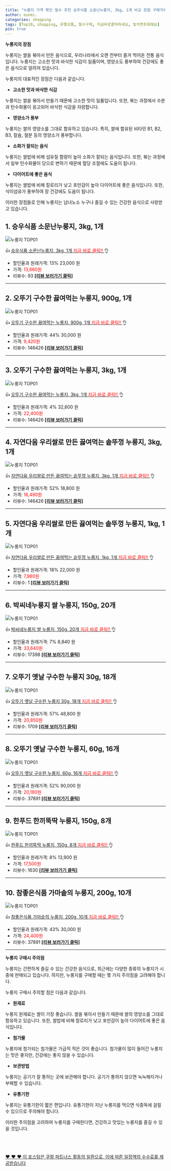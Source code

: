 ```yaml
---
title: "누룽지 가격 확인 필수 추천 승우식품 소문난누룽지, 3kg, 1개 비교 장점 구매가이드"
author: eunmi.
categories: shopping
tags: [Top10, shopping, 유행상품, 필수구매, 지금바로클릭하세요, 놓치면후회해요]
pin: true
---
```

**누룽지의 장점**

누룽지는 쌀을 볶아서 만든 음식으로, 우리나라에서 오랜 전부터 즐겨 먹어온 전통 음식입니다. 누룽지는 고소한 맛과 바삭한 식감이 일품이며, 영양소도 풍부하여 건강에도 좋은 음식으로 알려져 있습니다.

누룽지의 대표적인 장점은 다음과 같습니다.

* **고소한 맛과 바삭한 식감**

누룽지는 쌀을 볶아서 만들기 때문에 고소한 맛이 일품입니다. 또한, 볶는 과정에서 수분과 탄수화물이 응고되어 바삭한 식감을 자랑합니다.

* **영양소가 풍부**

누룽지는 쌀의 영양소를 그대로 함유하고 있습니다. 특히, 쌀에 함유된 비타민 B1, B2, B3, 칼슘, 철분 등의 영양소가 풍부합니다.

* **소화가 잘되는 음식**

누룽지는 쌀밥에 비해 섬유질 함량이 높아 소화가 잘되는 음식입니다. 또한, 볶는 과정에서 일부 탄수화물이 당으로 변하기 때문에 혈당 조절에도 도움이 됩니다.

* **다이어트에 좋은 음식**

누룽지는 쌀밥에 비해 칼로리가 낮고 포만감이 높아 다이어트에 좋은 음식입니다. 또한, 식이섬유가 풍부하여 장 건강에도 도움이 됩니다.

이러한 장점들로 인해 누룽지는 남녀노소 누구나 즐길 수 있는 건강한 음식으로 사랑받고 있습니다.

   

## 1. 승우식품 소문난누룽지, 3kg, 1개

![누룽지 TOP01](https://thumbnail8.coupangcdn.com/thumbnails/remote/230x230ex/image/vendor_inventory/7dbb/6eecd70b24fb4aad20f9c9ea534c7053eaae61fb998ecae7d4e63e296d0a.jpg)


👍 [승우식품 소문난누룽지, 3kg, 1개 <font color=red> 지금 바로 클릭!! </font> ](https://link.coupang.com/re/AFFSDP?lptag=AF3617701&subid=GithubCoopas&pageKey=5197082&traceid=V0-153&itemId=23543827&vendorItemId=87098758462) 👌 


- 할인율과 원래가격: 13%  23,000   원
- 가격: <span style='color:red'>13,660원</span>
- 리뷰수: 93  [**[리뷰 보러가기 클릭]**](https://link.coupang.com/re/AFFSDP?lptag=AF3617701&subid=GithubCoopas&pageKey=5197082&traceid=V0-153&itemId=23543827&vendorItemId=87098758462)

---


   

## 2. 오뚜기 구수한 끓여먹는 누룽지, 900g, 1개

![누룽지 TOP01](https://thumbnail6.coupangcdn.com/thumbnails/remote/230x230ex/image/retail/images/2605987596031607-5b763a35-8d9f-4383-8e47-f5f98b9d6a84.jpg)


👍 [오뚜기 구수한 끓여먹는 누룽지, 900g, 1개 <font color=red> 지금 바로 클릭!! </font> ](https://link.coupang.com/re/AFFSDP?lptag=AF3617701&subid=GithubCoopas&pageKey=7235552471&traceid=V0-153&itemId=12862045273&vendorItemId=4102817760) 👌 


- 할인율과 원래가격: 44%  30,000   원
- 가격: <span style='color:red'>9,420원</span>
- 리뷰수: 146426  [**[리뷰 보러가기 클릭]**](https://link.coupang.com/re/AFFSDP?lptag=AF3617701&subid=GithubCoopas&pageKey=7235552471&traceid=V0-153&itemId=12862045273&vendorItemId=4102817760)

---


   

## 3. 오뚜기 구수한 끓여먹는 누룽지, 3kg, 1개

![누룽지 TOP01](https://thumbnail7.coupangcdn.com/thumbnails/remote/230x230ex/image/vendor_inventory/c3ec/fda9acfa3781c00d717e0d4ce2ed9b38f8dbccd5d4ba2d23ddbb4f7c8318.png)


👍 [오뚜기 구수한 끓여먹는 누룽지, 3kg, 1개 <font color=red> 지금 바로 클릭!! </font> ](https://link.coupang.com/re/AFFSDP?lptag=AF3617701&subid=GithubCoopas&pageKey=7235552471&traceid=V0-153&itemId=3961654615&vendorItemId=87732356520) 👌 


- 할인율과 원래가격: 4%  32,600   원
- 가격: <span style='color:red'>22,400원</span>
- 리뷰수: 146426  [**[리뷰 보러가기 클릭]**](https://link.coupang.com/re/AFFSDP?lptag=AF3617701&subid=GithubCoopas&pageKey=7235552471&traceid=V0-153&itemId=3961654615&vendorItemId=87732356520)

---


   

## 4. 자연다움 우리쌀로 만든 끓여먹는 솥뚜껑 누룽지, 3kg, 1개

![누룽지 TOP01](https://thumbnail8.coupangcdn.com/thumbnails/remote/230x230ex/image/retail/images/6235579060027063-266f60d0-c9a5-43ca-a3fd-5357a4ebeb10.jpg)


👍 [자연다움 우리쌀로 만든 끓여먹는 솥뚜껑 누룽지, 3kg, 1개 <font color=red> 지금 바로 클릭!! </font> ](https://link.coupang.com/re/AFFSDP?lptag=AF3617701&subid=GithubCoopas&pageKey=6113396742&traceid=V0-153&itemId=11536781747&vendorItemId=78811840009) 👌 


- 할인율과 원래가격: 52%  18,800   원
- 가격: <span style='color:red'>16,490원</span>
- 리뷰수: 146426  [**[리뷰 보러가기 클릭]**](https://link.coupang.com/re/AFFSDP?lptag=AF3617701&subid=GithubCoopas&pageKey=6113396742&traceid=V0-153&itemId=11536781747&vendorItemId=78811840009)

---


   

## 5. 자연다움 우리쌀로 만든 끓여먹는 솥뚜껑 누룽지, 1kg, 1개

![누룽지 TOP01](https://thumbnail10.coupangcdn.com/thumbnails/remote/230x230ex/image/retail/images/7189421799691828-d57a3591-9c1f-42bb-a605-5999237b5958.jpg)


👍 [자연다움 우리쌀로 만든 끓여먹는 솥뚜껑 누룽지, 1kg, 1개 <font color=red> 지금 바로 클릭!! </font> ](https://link.coupang.com/re/AFFSDP?lptag=AF3617701&subid=GithubCoopas&pageKey=6113396742&traceid=V0-153&itemId=14336353526&vendorItemId=81580922553) 👌 


- 할인율과 원래가격: 18%  22,000   원
- 가격: <span style='color:red'>7,980원</span>
- 리뷰수: 1  [**[리뷰 보러가기 클릭]**](https://link.coupang.com/re/AFFSDP?lptag=AF3617701&subid=GithubCoopas&pageKey=6113396742&traceid=V0-153&itemId=14336353526&vendorItemId=81580922553)

---


   

## 6. 박씨네누룽지 쌀 누룽지, 150g, 20개

![누룽지 TOP01](https://thumbnail10.coupangcdn.com/thumbnails/remote/230x230ex/image/retail/images/2020/06/25/18/7/3ad1990c-2482-40cb-9d1f-b34134e23449.jpg)


👍 [박씨네누룽지 쌀 누룽지, 150g, 20개 <font color=red> 지금 바로 클릭!! </font> ](https://link.coupang.com/re/AFFSDP?lptag=AF3617701&subid=GithubCoopas&pageKey=6816811048&traceid=V0-153&itemId=18741535271&vendorItemId=70960649129) 👌 


- 할인율과 원래가격: 7%  8,840   원
- 가격: <span style='color:red'>33,640원</span>
- 리뷰수: 17398  [**[리뷰 보러가기 클릭]**](https://link.coupang.com/re/AFFSDP?lptag=AF3617701&subid=GithubCoopas&pageKey=6816811048&traceid=V0-153&itemId=18741535271&vendorItemId=70960649129)

---


   

## 7. 오뚜기 옛날 구수한 누룽지 30g, 18개

![누룽지 TOP01](https://thumbnail8.coupangcdn.com/thumbnails/remote/230x230ex/image/retail/images/3820016895341284-bb863283-04a9-4954-92c9-d8a96d8b57f3.jpg)


👍 [오뚜기 옛날 구수한 누룽지 30g, 18개 <font color=red> 지금 바로 클릭!! </font> ](https://link.coupang.com/re/AFFSDP?lptag=AF3617701&subid=GithubCoopas&pageKey=6216708626&traceid=V0-153&itemId=12294321014&vendorItemId=3093531481) 👌 


- 할인율과 원래가격: 57%  48,800   원
- 가격: <span style='color:red'>20,850원</span>
- 리뷰수: 1709  [**[리뷰 보러가기 클릭]**](https://link.coupang.com/re/AFFSDP?lptag=AF3617701&subid=GithubCoopas&pageKey=6216708626&traceid=V0-153&itemId=12294321014&vendorItemId=3093531481)

---


   

## 8. 오뚜기 옛날 구수한 누룽지, 60g, 16개

![누룽지 TOP01](https://thumbnail7.coupangcdn.com/thumbnails/remote/230x230ex/image/retail/images/9328166299132949-3d8c5de3-4804-4374-ada0-0c3ec4509bb8.png)


👍 [오뚜기 옛날 구수한 누룽지, 60g, 16개 <font color=red> 지금 바로 클릭!! </font> ](https://link.coupang.com/re/AFFSDP?lptag=AF3617701&subid=GithubCoopas&pageKey=6216708626&traceid=V0-153&itemId=18655765528&vendorItemId=3093531476) 👌 


- 할인율과 원래가격: 52%  90,000   원
- 가격: <span style='color:red'>20,180원</span>
- 리뷰수: 37891  [**[리뷰 보러가기 클릭]**](https://link.coupang.com/re/AFFSDP?lptag=AF3617701&subid=GithubCoopas&pageKey=6216708626&traceid=V0-153&itemId=18655765528&vendorItemId=3093531476)

---


   

## 9. 한푸드 한끼뚝딱 누룽지, 150g, 8개

![누룽지 TOP01](https://thumbnail8.coupangcdn.com/thumbnails/remote/230x230ex/image/retail/images/4693201818546006-d5b147bc-d972-4f77-b01f-19d3a392aec4.jpg)


👍 [한푸드 한끼뚝딱 누룽지, 150g, 8개 <font color=red> 지금 바로 클릭!! </font> ](https://link.coupang.com/re/AFFSDP?lptag=AF3617701&subid=GithubCoopas&pageKey=6816573268&traceid=V0-153&itemId=5774415&vendorItemId=3007357111) 👌 


- 할인율과 원래가격: 8%  13,900   원
- 가격: <span style='color:red'>17,500원</span>
- 리뷰수: 1630  [**[리뷰 보러가기 클릭]**](https://link.coupang.com/re/AFFSDP?lptag=AF3617701&subid=GithubCoopas&pageKey=6816573268&traceid=V0-153&itemId=5774415&vendorItemId=3007357111)

---


   

## 10. 참좋은식품 가마솥의 누룽지, 200g, 10개

![누룽지 TOP01](https://thumbnail6.coupangcdn.com/thumbnails/remote/230x230ex/image/retail/images/2615033879915282-abc0b36c-dc0e-47bb-bea4-b0d422b0a753.jpg)


👍 [참좋은식품 가마솥의 누룽지, 200g, 10개 <font color=red> 지금 바로 클릭!! </font> ](https://link.coupang.com/re/AFFSDP?lptag=AF3617701&subid=GithubCoopas&pageKey=6269635851&traceid=V0-153&itemId=12814302008&vendorItemId=3063175875) 👌 


- 할인율과 원래가격: 43%  30,000   원
- 가격: <span style='color:red'>24,400원</span>
- 리뷰수: 37891  [**[리뷰 보러가기 클릭]**](https://link.coupang.com/re/AFFSDP?lptag=AF3617701&subid=GithubCoopas&pageKey=6269635851&traceid=V0-153&itemId=12814302008&vendorItemId=3063175875)

---
**누룽지 구매시 주의점**

누룽지는 간편하게 즐길 수 있는 건강한 음식으로, 최근에는 다양한 종류의 누룽지가 시중에 판매되고 있습니다. 하지만, 누룽지를 구매할 때는 몇 가지 주의점을 고려해야 합니다.

누룽지 구매시 주의할 점은 다음과 같습니다.

* **원재료**

누룽지 원재료는 쌀이 가장 좋습니다. 쌀을 볶아서 만들기 때문에 쌀의 영양소를 그대로 함유하고 있습니다. 또한, 쌀밥에 비해 칼로리가 낮고 포만감이 높아 다이어트에 좋은 음식입니다.

* **첨가물**

누룽지에 첨가되는 첨가물은 가급적 적은 것이 좋습니다. 첨가물이 많이 들어간 누룽지는 맛은 좋지만, 건강에는 좋지 않을 수 있습니다.

* **보관방법**

누룽지는 공기가 잘 통하는 곳에 보관해야 합니다. 공기가 통하지 않으면 눅눅해지거나 부패할 수 있습니다.

* **유통기한**

누룽지는 유통기한이 짧은 편입니다. 유통기한이 지난 누룽지를 먹으면 식중독에 걸릴 수 있으므로 주의해야 합니다.

이러한 주의점을 고려하여 누룽지를 구매한다면, 건강하고 맛있는 누룽지를 즐길 수 있을 것입니다.<br><br><br><br><br> [ ❤ ❤ ❤ 이 포스팅은 쿠팡 파트너스 활동의 일환으로, 이에 따른 일정액의 수수료를 제공받습니다](https://link.coupang.com/a/bcEFyh)
